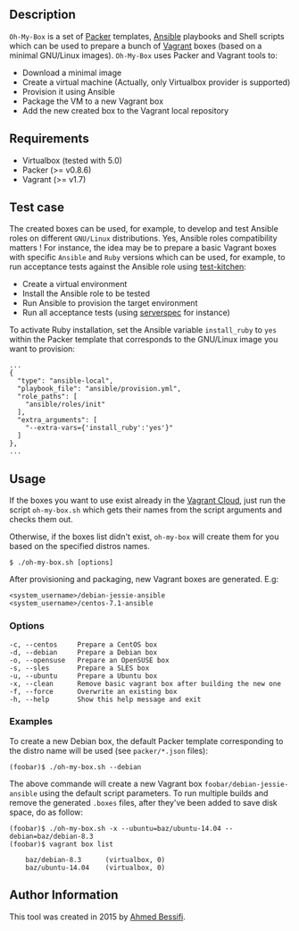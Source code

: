 ## Description

`Oh-My-Box` is a set of [Packer](https://www.packer.io) templates, [Ansible](http://www.ansible.com) playbooks and Shell scripts which can be used to prepare a bunch of [Vagrant](https://www.vagrantup.com) boxes (based on a minimal GNU/Linux images). `Oh-My-Box` uses Packer and Vagrant tools to:

- Download a minimal image
- Create a virtual machine (Actually, only Virtualbox provider is supported)
- Provision it using Ansible
- Package the VM to a new Vagrant box
- Add the new created box to the Vagrant local repository

## Requirements

- Virtualbox (tested with 5.0)
- Packer (>= v0.8.6)
- Vagrant (>= v1.7)

## Test case

The created boxes can be used, for example, to develop and test Ansible roles on different `GNU/Linux` distributions. Yes, Ansible roles compatibility matters !
For instance, the idea may be to prepare a basic Vagrant boxes with specific `Ansible` and `Ruby` versions which can be used, for example, to run acceptance tests against the Ansible role using [test-kitchen](http://kitchen.ci):

- Create a virtual environment
- Install the Ansible role to be tested
- Run Ansible to provision the target environment
- Run all acceptance tests (using [serverspec](http://serverspec.org/) for instance)

To activate Ruby installation, set the Ansible variable `install_ruby` to `yes` within the Packer template that corresponds to the GNU/Linux image you want to provision:

    ...
    {
      "type": "ansible-local",
      "playbook_file": "ansible/provision.yml",
      "role_paths": [
        "ansible/roles/init"
      ],
      "extra_arguments": [
        "--extra-vars={'install_ruby':'yes'}"
      ]
    },
    ...

## Usage

If the boxes you want to use exist already in the [Vagrant Cloud](https://atlas.hashicorp.com/boxes/search?vagrantcloud), just run the script `oh-my-box.sh` which gets their names from the script arguments and checks them out.

Otherwise, if the boxes list didn't exist, `oh-my-box` will create them for you based on the specified distros names.

	$ ./oh-my-box.sh [options]

After provisioning and packaging, new Vagrant boxes are generated. E.g:

	<system_username>/debian-jessie-ansible
	<system_username>/centos-7.1-ansible

### Options

    -c, --centos     Prepare a CentOS box
    -d, --debian     Prepare a Debian box
    -o, --opensuse   Prepare an OpenSUSE box
    -s, --sles       Prepare a SLES box
    -u, --ubuntu     Prepare a Ubuntu box
    -x, --clean      Remove basic vagrant box after building the new one
    -f, --force      Overwrite an existing box
    -h, --help       Show this help message and exit

### Examples

To create a new Debian box, the default Packer template corresponding to the distro name will be used (see `packer/*.json` files):

	(foobar)$ ./oh-my-box.sh --debian

The above commande will create a new Vagrant box `foobar/debian-jessie-ansible` using the default script parameters. To run multiple builds and remove the generated `.boxes` files, after they've been added to save disk space, do as follow:

	(foobar)$ ./oh-my-box.sh -x --ubuntu=baz/ubuntu-14.04 --debian=baz/debian-8.3
	(foobar)$ vagrant box list

		baz/debian-8.3      (virtualbox, 0)
		baz/ubuntu-14.04    (virtualbox, 0)

## Author Information

This tool was created in 2015 by [Ahmed Bessifi](https://www.linkedin.com/in/abessifi/).

